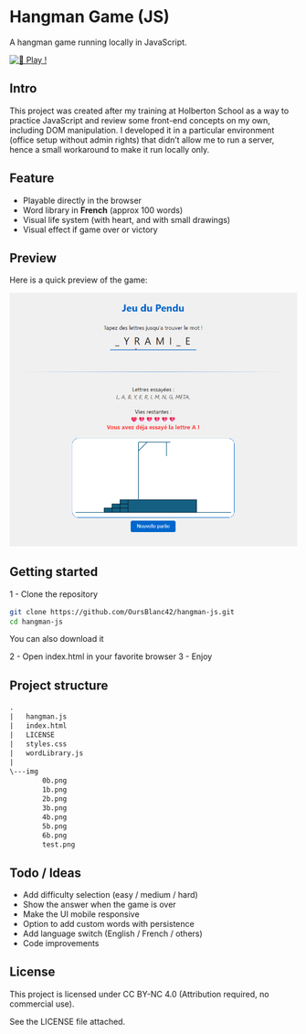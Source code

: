 # Hangman Game (JS)

A hangman game running locally in JavaScript.

[![🚀 Play !](https://img.shields.io/badge/Jouer_en_ligne-GitHub_Pages-ff69b4?style=for-the-badge&logo=github)](https://oursblanc42.github.io/hangman-js/)


## Intro
This project was created after my training at Holberton School as a way to practice JavaScript and review some front-end concepts on my own, including DOM manipulation.
I developed it in a particular environment (office setup without admin rights) that didn’t allow me to run a server, hence a small workaround to make it run locally only.

## Feature
- Playable directly in the browser
- Word library in **French** (approx 100 words)
- Visual life system (with heart, and with small drawings)
- Visual effect if game over or victory

## Preview
Here is a quick preview of the game:

![Hangman Screenshot](screenshot.png)


## Getting started
1 - Clone the repository
```bash
git clone https://github.com/OursBlanc42/hangman-js.git
cd hangman-js
```
You can also download it

2 - Open index.html in your favorite browser
3 - Enjoy

## Project structure
```
.
|   hangman.js
|   index.html
|   LICENSE
|   styles.css
|   wordLibrary.js
|
\---img
        0b.png
        1b.png
        2b.png
        3b.png
        4b.png
        5b.png
        6b.png
        test.png
```

## Todo / Ideas
- Add difficulty selection (easy / medium / hard)
- Show the answer when the game is over
- Make the UI mobile responsive
- Option to add custom words with persistence
- Add language switch (English / French / others)
- Code improvements

## License
This project is licensed under CC BY-NC 4.0
(Attribution required, no commercial use).

See the LICENSE file attached.



